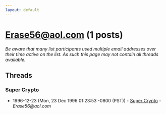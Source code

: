 ```yaml
---
layout: default
---
```


# Erase56@aol.com (1 posts)

_Be aware that many list participants used multiple email addresses over their time active on the list. As such this page may not contain all threads available._

## Threads

### Super Crypto
+ 1996-12-23 (Mon, 23 Dec 1996 01:23:53 -0800 (PST)) - [Super Crypto](/archive/1996/12/82e656b1337bd20b0becb364f1383c0d3f4c163c741b19f6a3e577335fa0825d) - _Erase56@aol.com_

